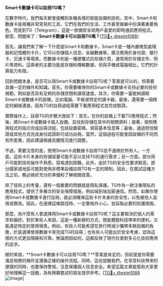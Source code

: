 **Smart卡數據卡可以註冊TG嗎？**

在數字時代，我們每天都會接觸到各種各樣的智能設備和技術。其中，Smart卡和數據卡是兩種非常常見的工具，它們在我們的生活、工作甚至娛樂中扮演著重要角色。而提到TG（Telegram），這是一款備受全球用戶喜愛的即時通訊應用程式。那麼，問題來了：**Smart卡數據卡可以註冊TG嗎？**[[TG💪+ @esim1088](https://t.me/s/esim1088)]

首先，讓我們來了解一下什麼是Smart卡和數據卡。Smart卡是一種內置微型處理器和記憶體的卡片，它可以存儲個人信息、金融數據等，廣泛應用於身份證、銀行卡、交通卡等場景。而數據卡則是一種便攜式的存儲介質，通常用於存儲文件、照片等資料。這兩者的主要功能是存儲和傳輸數據，但與手機或電腦相比，它們的計算能力有限。

回到問題本身，是否可以用Smart卡或數據卡註冊TG呢？答案是可以的，但需要具備一定的條件和知識。首先，你需要確保你的Smart卡或數據卡支持必要的技術規範，例如是否具有足夠的存儲空間和讀寫速度。其次，你需要一臺能夠讀取Smart卡或數據卡的設備，比如電腦、平板或特定的讀卡器。最後，還需要一個穩定的網絡連接，因為TG的註冊過程需要下載應用程式並完成驗證。

實際操作上，註冊TG的步驟大致如下：首先，在你的設備上下載TG應用程式；然後，將Smart卡或數據卡插入設備，並找到存儲在其中的相關資料；接著，按照應用程式的指示完成註冊流程，包括設置密碼、填寫基本信息等；最後，通過短信驗證或其他方式完成身份認證即可成功註冊。當然，這個過程可能會因設備的不同而有所差異，因此建議根據具體情況進行調整。

不過，需要注意的是，使用Smart卡或數據卡註冊TG並不適用於所有人。一方面，這些卡片本身的存儲容量可能不足以支持TG的運行需求；另一方面，部分用戶可能對技術操作不熟悉，容易遇到困難。此外，由於TG的安全性要求較高，部分國家或地區可能對使用非標準設備註冊TG有一定的限制。因此，在嘗試這種方法之前，務必做好充分的準備和了解相關政策。

除了技術上的考量，還有一個重要的問題就是隱私保護。TG作為一款注重隱私的應用程式，提供了多層次的安全保障措施，例如端到端加密通信。然而，如果你使用Smart卡或數據卡進行註冊，就必須確保這些卡片本身的安全性，以免被他人盜用或篡改。因此，在選擇這條路徑時，一定要格外小心，並採取必要的防護措施。

那麼，為什麼有人會選擇用Smart卡或數據卡註冊TG呢？這主要取決於個人的需求和偏好。對於某些人來說，這是一種新穎的方式，既能體驗科技帶來的便利，又能滿足特定的使用場景。例如，有些人可能希望在旅行時減少攜帶多餘設備的負擔，於是選擇使用數據卡來完成TG的註冊；也有些人可能出於安全考慮，認為這樣的方式更加隱蔽和可靠。無論原因如何，這都反映了現代社會對多元化技術應用的追求。

總的來說，**Smart卡數據卡可以註冊TG嗎？**答案是肯定的，但前提是你需要滿足相應的條件並遵循正確的操作流程。同時，這也提醒我們，在享受科技帶來的便捷的同時，也要保持警惕，注意保護個人信息安全。希望這篇文章能幫助大家更好地理解這一話題，為有興趣嘗試的朋友提供參考。[[TG💪+ @esim1088](https://t.me/s/esim1088) ![Image](https://i.postimg.cc/4NQfJmqS/Snipaste-2025-05-13-00-14-12.png)]